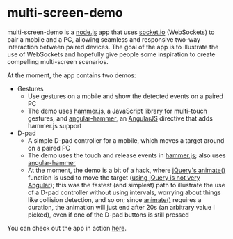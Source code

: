 # multi-screen-demo

multi-screen-demo is a [node.js](http://nodejs.org/) app that uses [socket.io](http://socket.io/) (WebSockets) to pair a mobile and a PC, allowing seamless and responsive two-way interaction between paired devices. The goal of the app is to illustrate the use of WebSockets and hopefully give people some inspiration to create compelling multi-screen scenarios.

At the moment, the app contains two demos:

* Gestures
    * Use gestures on a mobile and show the detected events on a paired PC
    * The demo uses [hammer.js](http://eightmedia.github.io/hammer.js/), a JavaScript library for multi-touch gestures, and [angular-hammer](http://monospaced.github.io/angular-hammer/), an [AngularJS](http://angularjs.org/) directive that adds hammer.js support
* D-pad
    * A simple D-pad controller for a mobile, which moves a target around on a paired PC
    * The demo uses the touch and release events in [hammer.js](http://eightmedia.github.io/hammer.js/); also uses [angular-hammer](http://monospaced.github.io/angular-hammer/)
    * At the moment, the demo is a bit of a hack, where [jQuery's animate()](https://api.jquery.com/animate/) function is used to move the target ([using jQuery is not very Angular](http://stackoverflow.com/questions/14994391/how-do-i-think-in-angularjs-if-i-have-a-jquery-background)); this was the fastest (and simplest) path to illustrate the use of a D-pad controller without using intervals, worrying about things like collision detection, and so on; since [animate()](https://api.jquery.com/animate/) requires a duration, the animation will just end after 20s (an arbitrary value I picked), even if one of the D-pad buttons is still pressed

You can check out the app in action [here](http://infinite-ridge-3285.herokuapp.com/).